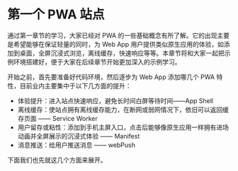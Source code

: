 # 第一个 PWA 站点

通过第一章节的学习，大家已经对 PWA 的一些基础概念有所了解。它的出现主要是希望能够在保证轻量的同时，为 Web App 用户提供类似原生应用的体验，如添加到桌面，全屏沉浸式浏览，离线缓存，快速响应等等。本章节将和大家一起把示例环境搭建好，便于大家在后续章节开始更加深入的示例学习。

开始之前，首先要准备好代码环境，然后逐步为 Web App 添加哪几个 PWA 特性，目前业内主要集中于以下几方面的提升：

* 体验提升：进入站点快速响应，避免长时间白屏等待时间——App Shell
* 离线缓存：使站点拥有离线缓存能力，在断网或弱网情况下，依旧可以返回缓存页面 —— Service Worker
* 用户留存或粘性：添加到手机主屏入口，点击后能够像原生应用一样拥有进场动画并全屏展示的沉浸式体验 —— Manifest
* 消息推送：给用户推送消息 —— webPush

下面我们也先就这几个方面来展开。



